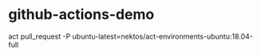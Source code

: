 # github-actions-demo


act pull_request -P ubuntu-latest=nektos/act-environments-ubuntu:18.04-full
